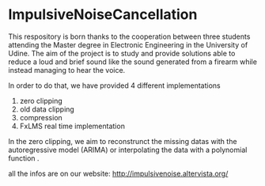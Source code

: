 # ImpulsiveNoiseCancellation
This respository is born thanks to the cooperation between three students attending the Master degree in Electronic Engineering in the University of Udine. The aim of the project is to study and provide solutions able to reduce a loud and brief sound like the sound generated from a firearm while instead managing to hear the voice.

In order to do that, we have provided 4 different implementations

1) zero clipping
2) old data clipping
3) compression
4) FxLMS real time implementation


In the zero clipping, we aim to reconstrunct the missing datas with the autoregressive model (ARIMA) or interpolating the data with a polynomial function .

all the infos are on our website: http://impulsivenoise.altervista.org/ 
